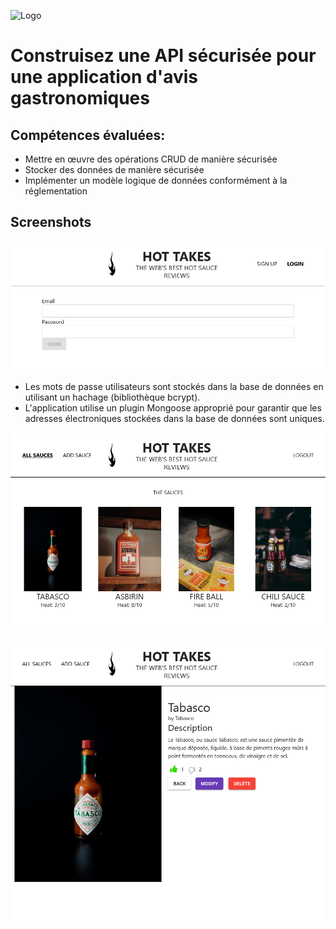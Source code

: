 ![Logo](https://user.oc-static.com/upload/2021/07/29/16275605596354_PiiquanteLogo.png)

# Construisez une API sécurisée pour une application d'avis gastronomiques

## Compétences évaluées:

-   Mettre en œuvre des opérations CRUD de manière sécurisée
-   Stocker des données de manière sécurisée
-   Implémenter un modèle logique de données conformément à la réglementation

## Screenshots

![App Screenshot](https://github.com/Miliexe/working_datas/blob/main/Screenshots/Piiquante/Piiquante_login.png?raw=true)

-   Les mots de passe utilisateurs sont stockés dans la base de données en utilisant un hachage (bibliothèque bcrypt).
-   L'application utilise un plugin Mongoose approprié pour garantir que les adresses électroniques stockées dans la base de données sont uniques.

![App Screenshot](https://github.com/Miliexe/working_datas/blob/main/Screenshots/Piiquante/Piiquante_products.png?raw=true)

![App Screenshot](https://github.com/Miliexe/working_datas/blob/main/Screenshots/Piiquante/Piiquante_product.png?raw=true)
